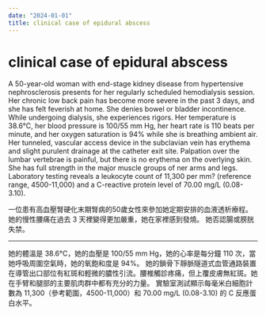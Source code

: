 ```yaml
---
date: "2024-01-01"
title: clinical case of epidural abscess
---
```


# clinical case of epidural abscess

A 50-year-old woman with end-stage kidney disease from hypertensive nephrosclerosis presents for her regularly scheduled hemodialysis session. Her chronic low back pain has become more severe in the past 3 days, and she has felt feverish at home. She denies bowel or bladder incontinence.
While undergoing dialysis, she experiences rigors. Her temperature is 38.6°C, her blood pressure is 100/55 mm Hg, her heart rate is 110 beats per minute, and her oxygen saturation is 94% while she is breathing ambient air. Her tunneled, vascular access device in the subclavian vein has erythema and slight purulent drainage at the catheter exit site. Palpation over the lumbar vertebrae is painful, but there is no erythema on the overlying skin. She has full strength in the major muscle groups of ner arms and legs.
Laboratory testing reveals a leukocyte count of 11,300 per mm? (reference range, 4500-11,000) and a C-reactive protein level of 70.00 mg/L (0.08-3.10).


一位患有高血壓腎硬化末期腎病的50歲女性來參加她定期安排的血液透析療程。
她的慢性腰痛在過去 3 天裡變得更加嚴重，她在家裡感到發燒。
她否認腸或膀胱失禁。 

---
她的體溫是 38.6°C，她的血壓是 100/55 mm Hg，她的心率是每分鐘 110 次，當她呼吸周圍空氣時，她的氧飽和度是 94%。
她的鎖骨下靜脈隧道式血管通路裝置在導管出口部位有紅斑和輕微的膿性引流。腰椎觸診疼痛，但上覆皮膚無紅斑。她在手臂和腿部的主要肌肉群中都有充分的力量。
實驗室測試顯示每毫米白細胞計數為 11,300（參考範圍，4500-11,000）和 70.00 mg/L (0.08-3.10) 的 C 反應蛋白水平。
